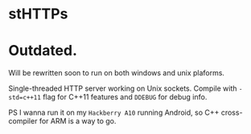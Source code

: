 stHTTPs
=======

Outdated.
======
Will be rewritten soon to run on both windows and unix plaforms.

Single-threaded HTTP server working on Unix sockets. Compile with ```-std=c++11``` flag for C++11 features
and ```DDEBUG``` for debug info.

PS I wanna run it on my ```Hackberry A10``` running Android, so C++ cross-compiler for ARM is a way to go.
